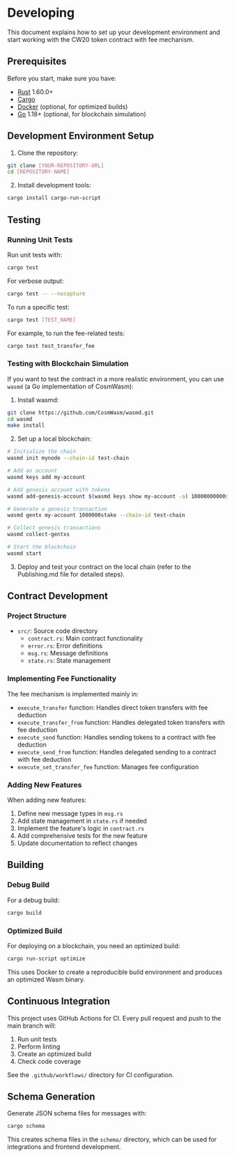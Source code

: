 # Developing

This document explains how to set up your development environment and start working with the CW20 token contract with fee mechanism.

## Prerequisites

Before you start, make sure you have:

- [Rust](https://www.rust-lang.org/) 1.60.0+
- [Cargo](https://doc.rust-lang.org/cargo/)
- [Docker](https://www.docker.com/) (optional, for optimized builds)
- [Go](https://golang.org/) 1.18+ (optional, for blockchain simulation)

## Development Environment Setup

1. Clone the repository:
```sh
git clone [YOUR-REPOSITORY-URL]
cd [REPOSITORY-NAME]
```

2. Install development tools:
```sh
cargo install cargo-run-script
```

## Testing

### Running Unit Tests

Run unit tests with:
```sh
cargo test
```

For verbose output:
```sh
cargo test -- --nocapture
```

To run a specific test:
```sh
cargo test [TEST_NAME]
```

For example, to run the fee-related tests:
```sh
cargo test test_transfer_fee
```

### Testing with Blockchain Simulation

If you want to test the contract in a more realistic environment, you can use `wasmd` (a Go implementation of CosmWasm):

1. Install wasmd:
```sh
git clone https://github.com/CosmWasm/wasmd.git
cd wasmd
make install
```

2. Set up a local blockchain:
```sh
# Initialize the chain
wasmd init mynode --chain-id test-chain

# Add an account
wasmd keys add my-account

# Add genesis account with tokens
wasmd add-genesis-account $(wasmd keys show my-account -a) 10000000000stake,10000000000token

# Generate a genesis transaction
wasmd gentx my-account 1000000stake --chain-id test-chain

# Collect genesis transactions
wasmd collect-gentxs

# Start the blockchain
wasmd start
```

3. Deploy and test your contract on the local chain (refer to the Publishing.md file for detailed steps).

## Contract Development

### Project Structure

- `src/`: Source code directory
  - `contract.rs`: Main contract functionality
  - `error.rs`: Error definitions
  - `msg.rs`: Message definitions
  - `state.rs`: State management

### Implementing Fee Functionality

The fee mechanism is implemented mainly in:
- `execute_transfer` function: Handles direct token transfers with fee deduction
- `execute_transfer_from` function: Handles delegated token transfers with fee deduction
- `execute_send` function: Handles sending tokens to a contract with fee deduction
- `execute_send_from` function: Handles delegated sending to a contract with fee deduction
- `execute_set_transfer_fee` function: Manages fee configuration

### Adding New Features

When adding new features:
1. Define new message types in `msg.rs`
2. Add state management in `state.rs` if needed
3. Implement the feature's logic in `contract.rs`
4. Add comprehensive tests for the new feature
5. Update documentation to reflect changes

## Building

### Debug Build

For a debug build:
```sh
cargo build
```

### Optimized Build

For deploying on a blockchain, you need an optimized build:
```sh
cargo run-script optimize
```

This uses Docker to create a reproducible build environment and produces an optimized Wasm binary.

## Continuous Integration

This project uses GitHub Actions for CI. Every pull request and push to the main branch will:
1. Run unit tests
2. Perform linting
3. Create an optimized build
4. Check code coverage

See the `.github/workflows/` directory for CI configuration.

## Schema Generation

Generate JSON schema files for messages with:
```sh
cargo schema
```

This creates schema files in the `schema/` directory, which can be used for integrations and frontend development.